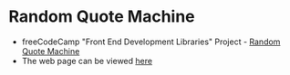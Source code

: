 # Random Quote Machine
* freeCodeCamp "Front End Development Libraries" Project - [Random Quote Machine](https://www.freecodecamp.org/learn/front-end-development-libraries/front-end-development-libraries-projects/build-a-random-quote-machine)
* The web page can be viewed [here](https://codepen.io/yuchit/full/dypyoEg)
